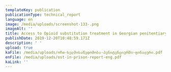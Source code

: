 ```yaml
---
templateKey: publication
publicationType: technical_report
language: en
image: /media/uploads/screenshot-133-.png
imageAlt: ''
title: Access to Opioid substitution treatment in Georgian penitentiary system
publishDate: 2019-12-20T10:48:59.171Z
description: ' '
upload: true
kaFile: /media/uploads/ოჩთ-ხელმისაწვდომობა-პენიტენციურში-ფინალური.pdf
enFile: /media/uploads/ost-in-prison-report-eng.pdf
kaLink: ''
---
```


